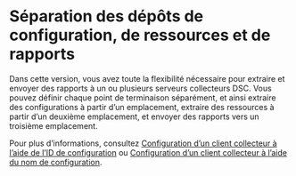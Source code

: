 # Séparation des dépôts de configuration, de ressources et de rapports

Dans cette version, vous avez toute la flexibilité nécessaire pour extraire et envoyer des rapports à un ou plusieurs serveurs collecteurs DSC. Vous pouvez définir chaque point de terminaison séparément, et ainsi extraire des configurations à partir d’un emplacement, extraire des ressources à partir d’un deuxième emplacement, et envoyer des rapports vers un troisième emplacement. 

Pour plus d’informations, consultez [Configuration d’un client collecteur à l’aide de l’ID de configuration](https://msdn.microsoft.com/powershell/dsc/pullclientconfigid) ou [Configuration d’un client collecteur à l’aide du nom de configuration](https://msdn.microsoft.com/powershell/dsc/pullclientconfignames).

<!--HONumber=Aug16_HO3-->


